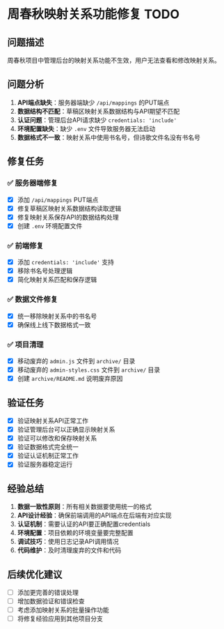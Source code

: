 # 周春秋映射关系功能修复 TODO

## 问题描述
周春秋项目中管理后台的映射关系功能不生效，用户无法查看和修改映射关系。

## 问题分析
1. **API端点缺失**：服务器端缺少 `/api/mappings` 的PUT端点
2. **数据结构不匹配**：草稿区映射关系数据结构与API期望不匹配
3. **认证问题**：管理后台API请求缺少 `credentials: 'include'`
4. **环境配置缺失**：缺少 `.env` 文件导致服务器无法启动
5. **数据格式不一致**：映射关系中使用书名号，但诗歌文件名没有书名号

## 修复任务

### ✅ 服务器端修复
- [x] 添加 `/api/mappings` PUT端点
- [x] 修复草稿区映射关系数据结构读取逻辑
- [x] 修复映射关系保存API的数据结构处理
- [x] 创建 `.env` 环境配置文件

### ✅ 前端修复
- [x] 添加 `credentials: 'include'` 支持
- [x] 移除书名号处理逻辑
- [x] 简化映射关系匹配和保存逻辑

### ✅ 数据文件修复
- [x] 统一移除映射关系中的书名号
- [x] 确保线上线下数据格式一致

### ✅ 项目清理
- [x] 移动废弃的 `admin.js` 文件到 `archive/` 目录
- [x] 移动废弃的 `admin-styles.css` 文件到 `archive/` 目录
- [x] 创建 `archive/README.md` 说明废弃原因

## 验证任务
- [x] 验证映射关系API正常工作
- [x] 验证管理后台可以正确显示映射关系
- [x] 验证可以修改和保存映射关系
- [x] 验证数据格式完全统一
- [x] 验证认证机制正常工作
- [x] 验证服务器稳定运行

## 经验总结
1. **数据一致性原则**：所有相关数据要使用统一的格式
2. **API设计经验**：确保前端调用的API端点在后端有对应实现
3. **认证机制**：需要认证的API要正确配置credentials
4. **环境配置**：项目依赖的环境变量要完整配置
5. **调试技巧**：使用日志记录API调用情况
6. **代码维护**：及时清理废弃的文件和代码

## 后续优化建议
- [ ] 添加更完善的错误处理
- [ ] 增加数据验证和错误检查
- [ ] 考虑添加映射关系的批量操作功能
- [ ] 将修复经验应用到其他项目分支 